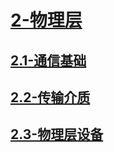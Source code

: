 # [2-物理层](./2-物理层/readme.md)

## [2.1-通信基础](./2-物理层/2.1-通信基础/readme.md)

## [2.2-传输介质](./2-物理层/2.2-传输介质/readme.md)

## [2.3-物理层设备](./2-物理层/2.3-物理层设备/readme.md)